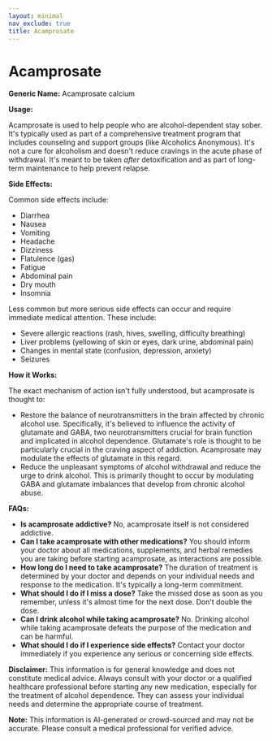 ```yaml
---
layout: minimal
nav_exclude: true
title: Acamprosate
---
```


# Acamprosate

**Generic Name:** Acamprosate calcium

**Usage:**

Acamprosate is used to help people who are alcohol-dependent stay sober.  It's typically used as part of a comprehensive treatment program that includes counseling and support groups (like Alcoholics Anonymous).  It's not a cure for alcoholism and doesn't reduce cravings in the acute phase of withdrawal.  It's meant to be taken *after* detoxification and as part of long-term maintenance to help prevent relapse.

**Side Effects:**

Common side effects include:

* Diarrhea
* Nausea
* Vomiting
* Headache
* Dizziness
* Flatulence (gas)
* Fatigue
* Abdominal pain
* Dry mouth
* Insomnia

Less common but more serious side effects can occur and require immediate medical attention.  These include:

* Severe allergic reactions (rash, hives, swelling, difficulty breathing)
* Liver problems (yellowing of skin or eyes, dark urine, abdominal pain)
* Changes in mental state (confusion, depression, anxiety)
* Seizures


**How it Works:**

The exact mechanism of action isn't fully understood, but acamprosate is thought to:

* Restore the balance of neurotransmitters in the brain affected by chronic alcohol use.  Specifically, it's believed to influence the activity of glutamate and GABA, two neurotransmitters crucial for brain function and implicated in alcohol dependence. Glutamate's role is thought to be particularly crucial in the craving aspect of addiction. Acamprosate may modulate the effects of glutamate in this regard.
* Reduce the unpleasant symptoms of alcohol withdrawal and reduce the urge to drink alcohol. This is primarily thought to occur by modulating GABA and glutamate imbalances that develop from chronic alcohol abuse.


**FAQs:**

* **Is acamprosate addictive?** No, acamprosate itself is not considered addictive.
* **Can I take acamprosate with other medications?**  You should inform your doctor about all medications, supplements, and herbal remedies you are taking before starting acamprosate, as interactions are possible.
* **How long do I need to take acamprosate?** The duration of treatment is determined by your doctor and depends on your individual needs and response to the medication.  It's typically a long-term commitment.
* **What should I do if I miss a dose?** Take the missed dose as soon as you remember, unless it's almost time for the next dose. Don't double the dose.
* **Can I drink alcohol while taking acamprosate?** No.  Drinking alcohol while taking acamprosate defeats the purpose of the medication and can be harmful.
* **What should I do if I experience side effects?** Contact your doctor immediately if you experience any serious or concerning side effects.


**Disclaimer:** This information is for general knowledge and does not constitute medical advice.  Always consult with your doctor or a qualified healthcare professional before starting any new medication, especially for the treatment of alcohol dependence.  They can assess your individual needs and determine the appropriate course of treatment.


**Note:** This information is AI-generated or crowd-sourced and may not be accurate. Please consult a medical professional for verified advice.